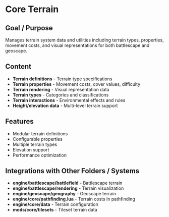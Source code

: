 # Core Terrain

## Goal / Purpose
Manages terrain system data and utilities including terrain types, properties, movement costs, and visual representations for both battlescape and geoscape.

## Content
- **Terrain definitions** - Terrain type specifications
- **Terrain properties** - Movement costs, cover values, difficulty
- **Terrain rendering** - Visual representation data
- **Terrain types** - Categories and classifications
- **Terrain interactions** - Environmental effects and rules
- **Height/elevation data** - Multi-level terrain support

## Features
- Modular terrain definitions
- Configurable properties
- Multiple terrain types
- Elevation support
- Performance optimization

## Integrations with Other Folders / Systems
- **engine/battlescape/battlefield** - Battlescape terrain
- **engine/battlescape/rendering** - Terrain visualization
- **engine/geoscape/geography** - Geoscape terrain
- **engine/core/pathfinding.lua** - Terrain costs in pathfinding
- **engine/core/data** - Terrain configuration
- **mods/core/tilesets** - Tileset terrain data
